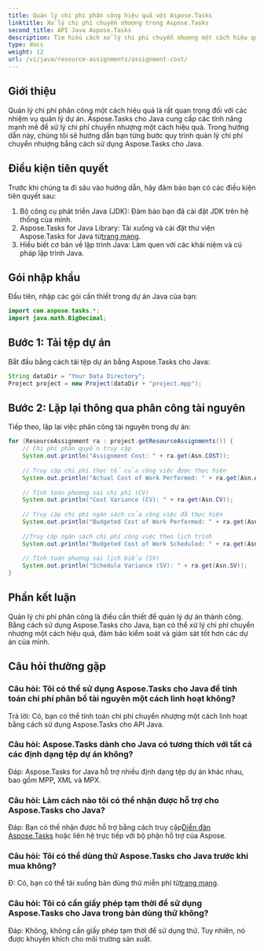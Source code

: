 ```yaml
---
title: Quản lý chi phí phân công hiệu quả với Aspose.Tasks
linktitle: Xử lý chi phí chuyển nhượng trong Aspose.Tasks
second_title: API Java Aspose.Tasks
description: Tìm hiểu cách xử lý chi phí chuyển nhượng một cách hiệu quả trong Aspose.Tasks cho Java. Hướng dẫn từng bước để quản lý tài nguyên dự án một cách hiệu quả.
type: docs
weight: 12
url: /vi/java/resource-assignments/assignment-cost/
---
```

## Giới thiệu
Quản lý chi phí phân công một cách hiệu quả là rất quan trọng đối với các nhiệm vụ quản lý dự án. Aspose.Tasks cho Java cung cấp các tính năng mạnh mẽ để xử lý chi phí chuyển nhượng một cách hiệu quả. Trong hướng dẫn này, chúng tôi sẽ hướng dẫn bạn từng bước quy trình quản lý chi phí chuyển nhượng bằng cách sử dụng Aspose.Tasks cho Java.
## Điều kiện tiên quyết
Trước khi chúng ta đi sâu vào hướng dẫn, hãy đảm bảo bạn có các điều kiện tiên quyết sau:
1. Bộ công cụ phát triển Java (JDK): Đảm bảo bạn đã cài đặt JDK trên hệ thống của mình.
2.  Aspose.Tasks for Java Library: Tải xuống và cài đặt thư viện Aspose.Tasks for Java từ[trang mạng](https://releases.aspose.com/tasks/java/).
3. Hiểu biết cơ bản về lập trình Java: Làm quen với các khái niệm và cú pháp lập trình Java.

## Gói nhập khẩu
Đầu tiên, nhập các gói cần thiết trong dự án Java của bạn:
```java
import com.aspose.tasks.*;
import java.math.BigDecimal;
```
## Bước 1: Tải tệp dự án
Bắt đầu bằng cách tải tệp dự án bằng Aspose.Tasks cho Java:
```java
String dataDir = "Your Data Directory";
Project project = new Project(dataDir + "project.mpp");
```
## Bước 2: Lặp lại thông qua phân công tài nguyên
Tiếp theo, lặp lại việc phân công tài nguyên trong dự án:
```java
for (ResourceAssignment ra : project.getResourceAssignments()) {
    // Chi phí phân quyền truy cập
    System.out.println("Assignment Cost: " + ra.get(Asn.COST));
    
    // Truy cập chi phí thực tế của công việc được thực hiện
    System.out.println("Actual Cost of Work Performed: " + ra.get(Asn.ACWP));
    
    // Tính toán phương sai chi phí (CV)
    System.out.println("Cost Variance (CV): " + ra.get(Asn.CV));
    
    // Truy cập chi phí ngân sách của công việc đã thực hiện
    System.out.println("Budgeted Cost of Work Performed: " + ra.get(Asn.BCWP));
    
    //Truy cập ngân sách chi phí công việc theo lịch trình
    System.out.println("Budgeted Cost of Work Scheduled: " + ra.get(Asn.BCWS));
    
    // Tính toán phương sai lịch biểu (SV)
    System.out.println("Schedule Variance (SV): " + ra.get(Asn.SV));
}
```

## Phần kết luận
Quản lý chi phí phân công là điều cần thiết để quản lý dự án thành công. Bằng cách sử dụng Aspose.Tasks cho Java, bạn có thể xử lý chi phí chuyển nhượng một cách hiệu quả, đảm bảo kiểm soát và giám sát tốt hơn các dự án của mình.
## Câu hỏi thường gặp
### Câu hỏi: Tôi có thể sử dụng Aspose.Tasks cho Java để tính toán chi phí phân bổ tài nguyên một cách linh hoạt không?
Trả lời: Có, bạn có thể tính toán chi phí chuyển nhượng một cách linh hoạt bằng cách sử dụng Aspose.Tasks cho API Java.
### Câu hỏi: Aspose.Tasks dành cho Java có tương thích với tất cả các định dạng tệp dự án không?
Đáp: Aspose.Tasks for Java hỗ trợ nhiều định dạng tệp dự án khác nhau, bao gồm MPP, XML và MPX.
### Câu hỏi: Làm cách nào tôi có thể nhận được hỗ trợ cho Aspose.Tasks cho Java?
 Đáp: Bạn có thể nhận được hỗ trợ bằng cách truy cập[Diễn đàn Aspose.Tasks](https://forum.aspose.com/c/tasks/15) hoặc liên hệ trực tiếp với bộ phận hỗ trợ của Aspose.
### Câu hỏi: Tôi có thể dùng thử Aspose.Tasks cho Java trước khi mua không?
 Đ: Có, bạn có thể tải xuống bản dùng thử miễn phí từ[trang mạng](https://releases.aspose.com/).
### Câu hỏi: Tôi có cần giấy phép tạm thời để sử dụng Aspose.Tasks cho Java trong bản dùng thử không?
Đáp: Không, không cần giấy phép tạm thời để sử dụng thử. Tuy nhiên, nó được khuyến khích cho môi trường sản xuất.
